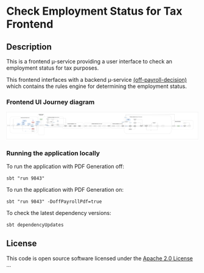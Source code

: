 # Check Employment Status for Tax Frontend

## Description

This is a frontend µ-service providing a user interface to check an employment status for tax purposes.

This frontend interfaces with a backend µ-service [(off-payroll-decision)](http://www.github.com/hmrc/off-payroll-decision) which contains the rules engine for determining the employment status.  

### Frontend UI Journey diagram

![CEST User Interface Journey](CEST_UI_Flow.jpg)

### Running the application locally
To run the application with PDF Generation off:

```
sbt "run 9843"

```

To run the application with PDF Generation on:

```
sbt "run 9843" -DoffPayrollPdf=true

```

To check the latest dependency versions:
```
sbt dependencyUpdates

```

## License
This code is open source software licensed under the [Apache 2.0 License]("http://www.apache.org/licenses/LICENSE-2.0.html")
...

